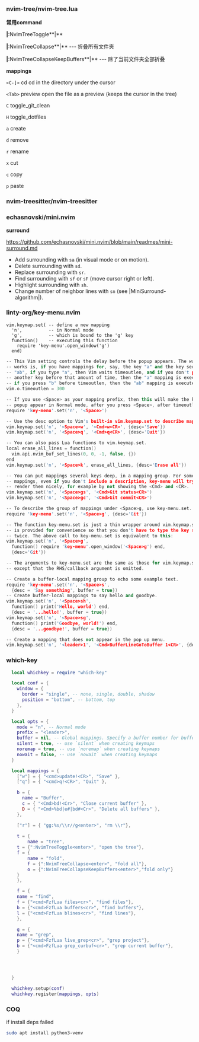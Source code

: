 ### nvim-tree/nvim-tree.lua

**常用command**

**|**:NvimTreeToggle**|**

**|**:NvimTreeCollapse**|** --- 折叠所有文件夹

**|**:NvimTreeCollapseKeepBuffers**|** --- 除了当前文件夹全部折叠

**mappings**

`<C-]>`           cd                  cd in the directory under the cursor

`<Tab>`           preview             open the file as a preview (keeps the cursor in the tree)

`C`               toggle_git_clean  

`H`               toggle_dotfiles  

`a`               create 

`d`               remove  

`r`               rename   

`x`               cut  

`c`               copy 

`p`               paste   

### nvim-treesitter/nvim-treesitter

### echasnovski/mini.nvim

**surround**

https://github.com/echasnovski/mini.nvim/blob/main/readmes/mini-surround.md

- Add surrounding with `sa` (in visual mode or on motion).
- Delete surrounding with `sd`.
- Replace surrounding with `sr`.
- Find surrounding with `sf` or `sF` (move cursor right or left).
- Highlight surrounding with `sh`.
- Change number of neighbor lines with `sn` (see |MiniSurround-algorithm|).

### linty-org/key-menu.nvim

```
vim.keymap.set( -- define a new mapping
  'n',          -- in Normal mode
  'g',          -- which is bound to the 'g' key
  function()    -- executing this function
    require 'key-menu'.open_window('g')
  end)
```

```c++
-- This Vim setting controls the delay before the popup appears. The way it
-- works is, if you have mappings for, say, the key "a" and the key sequence
-- "ab", if you type "a", then Vim waits timeoutlen, and if you don't press
-- another key before that amount of time, then the "a" mapping is executed, but
-- if you press "b" before timeoutlen, then the "ab" mapping is executed.
vim.o.timeoutlen = 300

-- If you use <Space> as your mapping prefix, then this will make the key-menu
-- popup appear in Normal mode, after you press <Space>, after timeoutlen.
require 'key-menu'.set('n', '<Space>')

-- Use the desc option to Vim's built-in vim.keymap.set to describe mappings.
vim.keymap.set('n', '<Space>w', '<Cmd>w<CR>', {desc='Save'})
vim.keymap.set('n', '<Space>q', '<Cmd>q<CR>', {desc='Quit'})

-- You can also pass Lua functions to vim.keymap.set.
local erase_all_lines = function()
  vim.api.nvim_buf_set_lines(0, 0, -1, false, {})
end
vim.keymap.set('n', '<Space>k', erase_all_lines, {desc='Erase all'})

-- You can put mappings several keys deep, in a mapping group. For some kinds of
-- mappings, even if you don't include a description, key-menu will try to
-- render them nicely, for example by not showing the <Cmd> and <CR>.
vim.keymap.set('n', '<Space>gs', '<Cmd>Git status<CR>')
vim.keymap.set('n', '<Space>gc', '<Cmd>Git commit<CR>')

-- To describe the group of mappings under <Space>g, use key-menu.set.
require 'key-menu'.set('n', '<Space>g', {desc='Git'})

-- The function key-menu.set is just a thin wrapper around vim.keymap.set, and
-- is provided for convenience so that you don't have to type the key sequence
-- twice. The above call to key-menu.set is equivalent to this:
vim.keymap.set('n', '<Space>g',
  function() require 'key-menu'.open_window('<Space>g') end,
  {desc='Git'})

-- The arguments to key-menu.set are the same as those for vim.keymap.set,
-- except that the RHS/callback argument is omitted.

-- Create a buffer-local mapping group to echo some example text.
require 'key-menu'.set('n', '<Space>s',
  {desc = 'Say something', buffer = true})
-- Create buffer-local mappings to say hello and goodbye.
vim.keymap.set('n', '<Space>sh',
  function() print('Hello, world') end,
  {desc = '...hello!', buffer = true})
vim.keymap.set('n', '<Space>sg',
  function() print('Goodbye, world!') end,
  {desc = '...goodbye!', buffer = true})

-- Create a mapping that does not appear in the pop up menu.
vim.keymap.set('n', '<leader>1', '<Cmd>BufferLineGoToBuffer 1<CR>', {desc='HIDDEN'})
```

### which-key

```lua
  local whichkey = require "which-key"

  local conf = {
    window = {
      border = "single", -- none, single, double, shadow
      position = "bottom", -- bottom, top
    },
  }

  local opts = {
    mode = "n", -- Normal mode
    prefix = "<leader>",
    buffer = nil, -- Global mappings. Specify a buffer number for buffer local mappings
    silent = true, -- use `silent` when creating keymaps
    noremap = true, -- use `noremap` when creating keymaps
    nowait = false, -- use `nowait` when creating keymaps
  }

  local mappings = {
    ["w"] = { "<cmd>update!<CR>", "Save" },
    ["q"] = { "<cmd>q!<CR>", "Quit" },

    b = {
      name = "Buffer",
      c = { "<Cmd>bd!<Cr>", "Close current buffer" },
      D = { "<Cmd>%bd|e#|bd#<Cr>", "Delete all buffers" },
    },

    ["r"] = { "gg:%s/\\r//g<enter>", "rm \\r"},
    
    t = {
    	name = "tree",
	t = {":NvimTreeToggle<enter>", "open the tree"},
	f = {
	    name = "fold",
	    f = {":NvimTreeCollapse<enter>", "fold all"},
	    o = {":NvimTreeCollapseKeepBuffers<enter>","fold only"}
	}
    },

    f = {
	name = "find",
	f = {"<cmd>FzfLua files<cr>", "find files"},
	b = {"<cmd>FzfLua buffers<cr>", "find buffers"},
	l = {"<cmd>FzfLua blines<cr>", "find lines"},
    },

    g = {
	name = "grep",
	p = {"<cmd>FzfLua live_grep<cr>", "grep project"},
	b = {"<cmd>FzfLua grep_curbuf<cr>", "grep current buffer"},
    }




  }

  whichkey.setup(conf)
  whichkey.register(mappings, opts)

```

### COQ

if install deps failed

```sh
sudo apt install python3-venv
```

